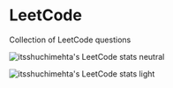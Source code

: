 # LeetCode
Collection of LeetCode questions

![itsshuchimehta's LeetCode stats neutral](https://leetcode-badge-sage.vercel.app/badge/smehta1011?theme=neutral)


![itsshuchimehta's LeetCode stats light](https://leetcode-badge-sage.vercel.app/badge/smehta1011?bgColor=fff)
